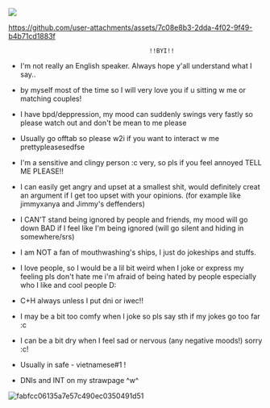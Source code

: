 ![](https://komarev.com/ghpvc/?username=miudacat&color=red)
                                   
     

https://github.com/user-attachments/assets/7c08e8b3-2dda-4f02-9f49-b4b71cd1883f


                                           !!BYI!!
- I'm not really an English speaker. Always hope y'all understand what I say..

- by myself most of the time so I will very love you if u sitting w me or matching couples!

- I have bpd/deppression, my mood can suddenly swings very fastly so please watch out and don't be mean to me please

- Usually go offtab so please w2i if you want to interact w me prettypleasesedfse

- I'm a sensitive and clingy person :c very, so pls if you feel annoyed TELL ME PLEASE!!

- I can easily get angry and upset at a smallest shit, would definitely creat an argument if I get too upset with your opinions. (for example like jimmyxanya and Jimmy's deffenders)

- I CAN'T stand being ignored by people and friends, my mood will go down BAD if I feel like I'm being ignored (will go silent and hiding in somewhere/srs)

- I am NOT a fan of mouthwashing's ships, I just do jokeships and stuffs.

- I love people, so I would be a lil bit weird when I joke or express my feeling pls don't hate me i'm afraid of being hated by people especially who I like and cool people D:

- C+H always unless I put dni or iwec!!

- I may be a bit too comfy when I joke so pls say sth if my jokes go too far :c 

- I can be a bit dry when I feel sad or nervous (any negative moods!) sorry :c!

- Usually in safe - vietnamese#1 !

- DNIs and INT on my strawpage ^w^

![fabfcc06135a7e57c490ec0350491d51](https://github.com/user-attachments/assets/62b499e7-a3e0-47ab-a159-a64b542c7094)


